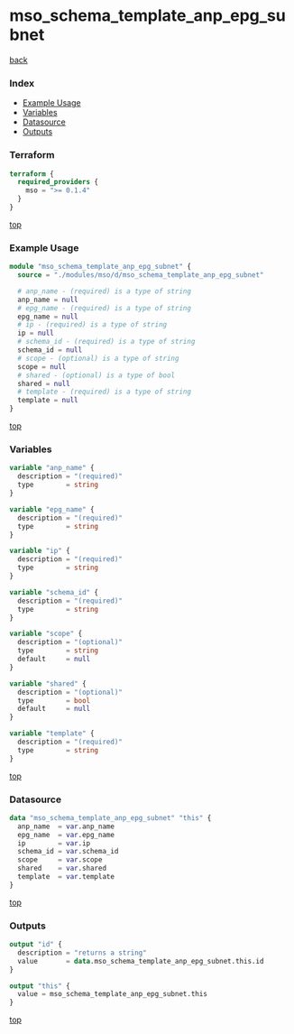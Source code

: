 # mso_schema_template_anp_epg_subnet

[back](../mso.md)

### Index

- [Example Usage](#example-usage)
- [Variables](#variables)
- [Datasource](#datasource)
- [Outputs](#outputs)

### Terraform

```terraform
terraform {
  required_providers {
    mso = ">= 0.1.4"
  }
}
```

[top](#index)

### Example Usage

```terraform
module "mso_schema_template_anp_epg_subnet" {
  source = "./modules/mso/d/mso_schema_template_anp_epg_subnet"

  # anp_name - (required) is a type of string
  anp_name = null
  # epg_name - (required) is a type of string
  epg_name = null
  # ip - (required) is a type of string
  ip = null
  # schema_id - (required) is a type of string
  schema_id = null
  # scope - (optional) is a type of string
  scope = null
  # shared - (optional) is a type of bool
  shared = null
  # template - (required) is a type of string
  template = null
}
```

[top](#index)

### Variables

```terraform
variable "anp_name" {
  description = "(required)"
  type        = string
}

variable "epg_name" {
  description = "(required)"
  type        = string
}

variable "ip" {
  description = "(required)"
  type        = string
}

variable "schema_id" {
  description = "(required)"
  type        = string
}

variable "scope" {
  description = "(optional)"
  type        = string
  default     = null
}

variable "shared" {
  description = "(optional)"
  type        = bool
  default     = null
}

variable "template" {
  description = "(required)"
  type        = string
}
```

[top](#index)

### Datasource

```terraform
data "mso_schema_template_anp_epg_subnet" "this" {
  anp_name  = var.anp_name
  epg_name  = var.epg_name
  ip        = var.ip
  schema_id = var.schema_id
  scope     = var.scope
  shared    = var.shared
  template  = var.template
}
```

[top](#index)

### Outputs

```terraform
output "id" {
  description = "returns a string"
  value       = data.mso_schema_template_anp_epg_subnet.this.id
}

output "this" {
  value = mso_schema_template_anp_epg_subnet.this
}
```

[top](#index)